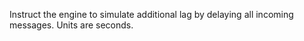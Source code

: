 Instruct the engine to simulate additional lag by delaying all incoming
messages. Units are seconds.